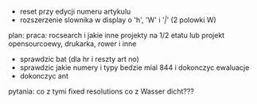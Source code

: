 - reset przy edycji numeru artykulu
- rozszerzenie slownika w display o 'h', 'W' i '_|_' (2 polowki W)

plan:
praca: rocsearch i jakie inne projekty na 1/2 etatu lub  projekt opensourcoewy, drukarka, rower i inne
- sprawdzic bat (dla hr i reszty art no)
- sprawdzic jakie numery i typy bedzie mial 844 i dokonczyc ewaluacje
- dokonczyc ant

pytania: co z tymi fixed resolutions
co z Wasser dicht???